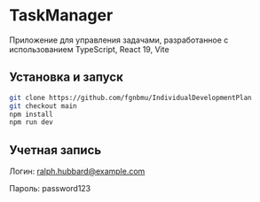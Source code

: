 # TaskManager

Приложение для управления задачами, разработанное с использованием TypeScript, React 19, Vite

## Установка и запуск

```bash
git clone https://github.com/fgnbmu/IndividualDevelopmentPlan
git checkout main
npm install
npm run dev
```

## Учетная запись
Логин: ralph.hubbard@example.com

Пароль: password123
